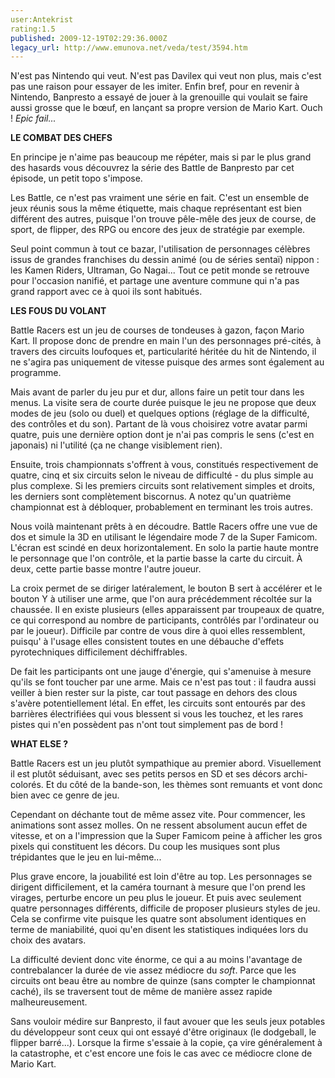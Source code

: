 ```yaml
---
user:Antekrist
rating:1.5
published: 2009-12-19T02:29:36.000Z
legacy_url: http://www.emunova.net/veda/test/3594.htm
---
```

N'est pas Nintendo qui veut. N'est pas Davilex qui veut non plus, mais c'est pas une raison pour essayer de les imiter. Enfin bref, pour en revenir à Nintendo, Banpresto a essayé de jouer à la grenouille qui voulait se faire aussi grosse que le bœuf, en lançant sa propre version de Mario Kart. Ouch ! _Epic fail..._  

  

**LE COMBAT DES CHEFS**  

En principe je n'aime pas beaucoup me répéter, mais si par le plus grand des hasards vous découvrez la série des Battle de Banpresto par cet épisode, un petit topo s'impose.  

Les Battle, ce n'est pas vraiment une série en fait. C'est un ensemble de jeux réunis sous la même étiquette, mais chaque représentant est bien différent des autres, puisque l'on trouve pêle-mêle des jeux de course, de sport, de flipper, des RPG ou encore des jeux de stratégie par exemple.  

Seul point commun à tout ce bazar, l'utilisation de personnages célèbres issus de grandes franchises du dessin animé (ou de séries sentaï) nippon : les Kamen Riders, Ultraman, Go Nagai... Tout ce petit monde se retrouve pour l'occasion nanifié, et partage une aventure commune qui n'a pas grand rapport avec ce à quoi ils sont habitués.  

  

**LES FOUS DU VOLANT**  

Battle Racers est un jeu de courses de tondeuses à gazon, façon Mario Kart. Il propose donc de prendre en main l'un des personnages pré-cités, à travers des circuits loufoques et, particularité héritée du hit de Nintendo, il ne s'agira pas uniquement de vitesse puisque des armes sont également au programme.  

Mais avant de parler du jeu pur et dur, allons faire un petit tour dans les menus. La visite sera de courte durée puisque le jeu ne propose que deux modes de jeu (solo ou duel) et quelques options (réglage de la difficulté, des contrôles et du son). Partant de là vous choisirez votre avatar parmi quatre, puis une dernière option dont je n'ai pas compris le sens (c'est en japonais) ni l'utilité (ça ne change visiblement rien).  

Ensuite, trois championnats s'offrent à vous, constitués respectivement de quatre, cinq et six circuits selon le niveau de difficulté - du plus simple au plus complexe. Si les premiers circuits sont relativement simples et droits, les derniers sont complètement biscornus. A notez qu'un quatrième championnat est à débloquer, probablement en terminant les trois autres.  

Nous voilà maintenant prêts à en découdre. Battle Racers offre une vue de dos et simule la 3D en utilisant le légendaire mode 7 de la Super Famicom. L'écran est scindé en deux horizontalement. En solo la partie haute montre le personnage que l'on contrôle, et la partie basse la carte du circuit. À deux, cette partie basse montre l'autre joueur.  

La croix permet de se diriger latéralement, le bouton B sert à accélérer et le bouton Y à utiliser une arme, que l'on aura précédemment récoltée sur la chaussée. Il en existe plusieurs (elles apparaissent par troupeaux de quatre, ce qui correspond au nombre de participants, contrôlés par l'ordinateur ou par le joueur). Difficile par contre de vous dire à quoi elles ressemblent, puisqu' à l'usage elles consistent toutes en une débauche d'effets pyrotechniques difficilement déchiffrables.  

De fait les participants ont une jauge d'énergie, qui s'amenuise à mesure qu'ils se font toucher par une arme. Mais ce n'est pas tout : il faudra aussi veiller à bien rester sur la piste, car tout passage en dehors des clous s'avère potentiellement létal. En effet, les circuits sont entourés par des barrières électrifiées qui vous blessent si vous les touchez, et les rares pistes qui n'en possèdent pas n'ont tout simplement pas de bord !  

  

**WHAT ELSE ?**  

Battle Racers est un jeu plutôt sympathique au premier abord. Visuellement il est plutôt séduisant, avec ses petits persos en SD et ses décors archi-colorés. Et du côté de la bande-son, les thèmes sont remuants et vont donc bien avec ce genre de jeu.  

Cependant on déchante tout de même assez vite. Pour commencer, les animations sont assez molles. On ne ressent absolument aucun effet de vitesse, et on a l'impression que la Super Famicom peine à afficher les gros pixels qui constituent les décors. Du coup les musiques sont plus trépidantes que le jeu en lui-même...  

Plus grave encore, la jouabilité est loin d'être au top. Les personnages se dirigent difficilement, et la caméra tournant à mesure que l'on prend les virages, perturbe encore un peu plus le joueur. Et puis avec seulement quatre personnages différents, difficile de proposer plusieurs styles de jeu. Cela se confirme vite puisque les quatre sont absolument identiques en terme de maniabilité, quoi qu'en disent les statistiques indiquées lors du choix des avatars.  

La difficulté devient donc vite énorme, ce qui a au moins l'avantage de contrebalancer la durée de vie assez médiocre du _soft_. Parce que les circuits ont beau être au nombre de quinze (sans compter le championnat caché), ils se traversent tout de même de manière assez rapide malheureusement.  

Sans vouloir médire sur Banpresto, il faut avouer que les seuls jeux potables du développeur sont ceux qui ont essayé d'être originaux (le dodgeball, le flipper barré...). Lorsque la firme s'essaie à la copie, ça vire généralement à la catastrophe, et c'est encore une fois le cas avec ce médiocre clone de Mario Kart.